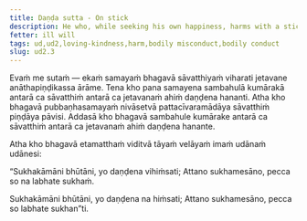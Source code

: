 ```yaml
---
title: Daṇḍa sutta - On stick
description: He who, while seeking his own happiness, harms with a stick beings who desire happiness, will not find happiness after passing away.
fetter: ill will
tags: ud,ud2,loving-kindness,harm,bodily misconduct,bodily conduct
slug: ud2.3
---
```


Evaṁ me sutaṁ — ekaṁ samayaṁ bhagavā sāvatthiyaṁ viharati jetavane anāthapiṇḍikassa ārāme. Tena kho pana samayena sambahulā kumārakā antarā ca sāvatthiṁ antarā ca jetavanaṁ ahiṁ daṇḍena hananti. Atha kho bhagavā pubbaṇhasamayaṁ nivāsetvā pattacīvaramādāya sāvatthiṁ piṇḍāya pāvisi. Addasā kho bhagavā sambahule kumārake antarā ca sāvatthiṁ antarā ca jetavanaṁ ahiṁ daṇḍena hanante.

Atha kho bhagavā etamatthaṁ viditvā tāyaṁ velāyaṁ imaṁ udānaṁ udānesi:

“Sukhakāmāni bhūtāni,
yo daṇḍena vihiṁsati;
Attano sukhamesāno,
pecca so na labhate sukhaṁ.

Sukhakāmāni bhūtāni,
yo daṇḍena na hiṁsati;
Attano sukhamesāno,
pecca so labhate sukhan”ti.
